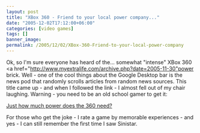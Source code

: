 ```yaml
---
layout: post
title: "XBox 360 - Friend to your local power company..."
date: "2005-12-02T17:12:00+06:00"
categories: [video games]
tags: []
banner_image: 
permalink: /2005/12/02/XBox-360-Friend-to-your-local-power-company
---
```


Ok, so I'm sure everyone has heard of the... somewhat "intense" XBox 360 <a href="http://www.myextralife.com/archive.php?date=2005-11-30"power brick</a>. Well - one of the cool things about the Google Desktop bar is the news pod that randomly scrolls articles from random news sources. This title came up - and when I followed the link - I almost fell out of my chair laughing. Warning - you need to be an old school gamer to get it:

<a href="http://reviews.cnet.com/4531-10921_7-6398157.html">Just how much power does the 360 need?</a>

For those who get the joke - I rate a game by memorable experiences - and yes - I can still remember the first time I saw Sinistar.